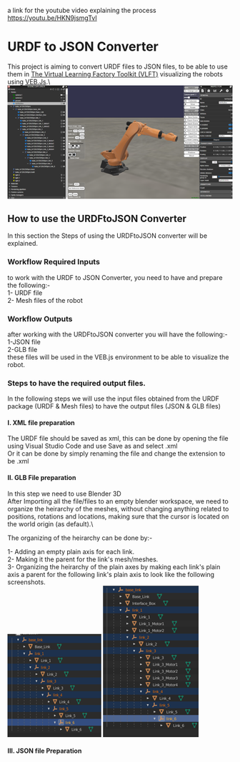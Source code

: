 a link for the youtube video explaining the process https://youtu.be/HKN9jsmgTvI


# URDF to JSON Converter

This project is aiming to convert URDF files to JSON files, to be able to use them in [The Virtual Learning Factory Toolkit (VLFT)]('https://virtualfactory.gitbook.io/vlft/') visualizing the robots using [VEB.Js]('https://virtualfactory.gitbook.io/vlft/tools/vebjs').\
![VEB.js](https://github.com/AsemShabayek/Digital_Factory_T1/blob/main/Screenshots/a%20robot%20inside%20the%20VEB.js.png)

## How to use the URDFtoJSON Converter
In this section the Steps of using the URDFtoJSON converter will be explained.
### Workflow Required Inputs
to work with the URDF to JSON Converter, you need to have and prepare the following:-\
1- URDF file\
2- Mesh files of the robot

### Workflow Outputs
after working with the URDFtoJSON converter you will have the following:-\
1-JSON file\
2-GLB file\
these files will be used in the VEB.js environment to be able to visualize the robot.
### Steps to have the required output files.
In the following steps we will use the input files obtained from the URDF package (URDF & Mesh files) to have the output files (JSON & GLB files)

#### I. XML file preparation
The URDF file should be saved as xml, this can be done by opening the file using Visual Studio Code and use Save as and select .xml\
Or it can be done by simply renaming the file and change the extension to be .xml

#### II. GLB File preparation
In this step we need to use Blender 3D\
After Importing all the file/files to an empty blender workspace, we need to organize the heirarchy of the meshes, without changing anything related to positions, rotations and locations, making sure that the cursor is located on the world origin (as default).\

The organizing of the heirarchy can be done by:-

1- Adding an empty plain axis for each link. \
2- Making it the parent for the link's mesh/meshes. \
3- Organizing the heirarchy of the plain axes by making each link's plain axis a parent for the following link's plain axis to look like the following screenshots.\
![single meshes for each link](https://github.com/AsemShabayek/Digital_Factory_T1/blob/main/Screenshots/Parents%20Heirarchy%20single%20meshes.png)
![multiple meshes for each link](https://github.com/AsemShabayek/Digital_Factory_T1/blob/main/Screenshots/Parents%20Heirarchy%20multiple%20meshes.png)

#### III. JSON file Preparation
